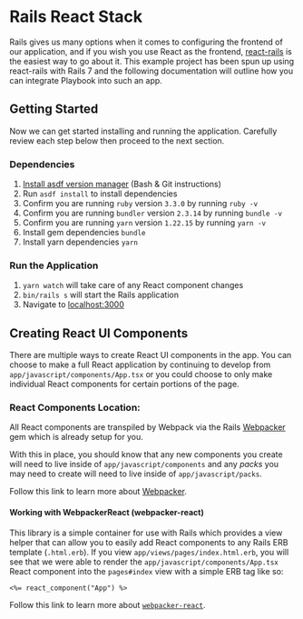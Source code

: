 # Rails React Stack

Rails gives us many options when it comes to configuring the frontend of our application, and if you wish you use React as the frontend, [react-rails](https://github.com/reactjs/react-rails) is the easiest way to go about it. This example project has been spun up using react-rails with Rails 7 and the following documentation will outline how you can integrate Playbook into such an app.

## Getting Started

Now we can get started installing and running the application. Carefully review each step below then proceed to the next section.

### Dependencies

1. [Install asdf version manager](https://asdf-vm.com/guide/getting-started.html) (Bash & Git instructions)
1. Run `asdf install` to install dependencies
1. Confirm you are running `ruby` version `3.3.0` by running `ruby -v`
1. Confirm you are running `bundler` version `2.3.14` by running `bundle -v`
1. Confirm you are running `yarn` version `1.22.15` by running `yarn -v`
1. Install gem dependencies `bundle`
1. Install yarn dependencies `yarn`

### Run the Application

1. `yarn watch` will take care of any React component changes
1. `bin/rails s` will start the Rails application
1. Navigate to [localhost:3000](http://localhost:3000)

## Creating React UI Components

There are multiple ways to create React UI components in the app. You can choose to make a full React application by continuing to develop from `app/javascript/components/App.tsx` or you could choose to only make individual React components for certain portions of the page.

### React Components Location:

All React components are transpiled by Webpack via the Rails [Webpacker](https://github.com/rails/webpacker) gem which is already setup for you.

With this in place, you should know that any new components you create will need to live inside of `app/javascript/components` and any *packs* you may need to create will need to live inside of `app/javascript/packs`.

Follow this link to learn more about [Webpacker](https://github.com/rails/webpacker).

#### Working with WebpackerReact (webpacker-react)

This library is a simple container for use with Rails which provides a view helper that can allow you to easily add React components to any Rails ERB template (`.html.erb`). If you view `app/views/pages/index.html.erb`, you will see that we were able to render the `app/javascript/components/App.tsx` React component into the `pages#index` view with a simple ERB tag like so:

```erb
<%= react_component("App") %>
```

Follow this link to learn more about [`webpacker-react`](https://github.com/renchap/webpacker-react).

